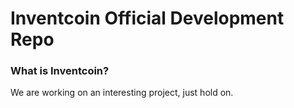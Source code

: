 
Inventcoin Official Development Repo
==================================

### What is Inventcoin?
We are working on an interesting project, just hold on.
